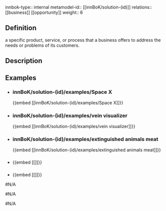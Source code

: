 
innbok-type:: internal
metamodel-id:: [[innBoK/solution-(id)]]
relations:: [[business]] [[opportunity]]
weight:: 6

## Definition
a specific product, service, or process that a business offers to address the needs or problems of its customers.
## Description
## Examples
- ### innBoK/solution-(id)/examples/Space X
	{{embed [[innBoK/solution-(id)/examples/Space X]]}}
- ### innBoK/solution-(id)/examples/vein visualizer
	{{embed [[innBoK/solution-(id)/examples/vein visualizer]]}}
- ### innBoK/solution-(id)/examples/extinguished animals meat
	{{embed [[innBoK/solution-(id)/examples/extinguished animals meat]]}}
- ### 
	{{embed [[]]}}
- ### 
	{{embed [[]]}}

#N/A




















#N/A




















#N/A











